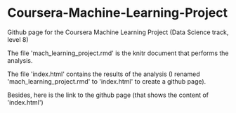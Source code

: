 Coursera-Machine-Learning-Project
=================================

Github page for the Coursera Machine Learning Project (Data Science track, level 8)

The file 'mach_learning_project.rmd' is the knitr document that performs the analysis. 

The file 'index.html' contains the results of the analysis (I renamed 'mach_learning_project.rmd' to 'index.html' to create a github page).

Besides, here is the link to the github page (that shows the content of 'index.html')
